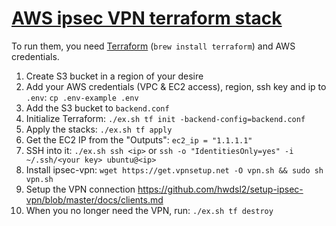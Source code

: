 # [AWS ipsec VPN terraform stack](https://github.com/TeemuKoivisto/aws-ipsec-vpn-terraform)

To run them, you need [Terraform](https://www.terraform.io/) (`brew install terraform`) and AWS credentials.

1. Create S3 bucket in a region of your desire
2. Add your AWS credentials (VPC & EC2 access), region, ssh key and ip to `.env`: `cp .env-example .env`
3. Add the S3 bucket to `backend.conf`
4. Initialize Terraform: `./ex.sh tf init -backend-config=backend.conf`
5. Apply the stacks: `./ex.sh tf apply`
6. Get the EC2 IP from the "Outputs": `ec2_ip = "1.1.1.1"`
7. SSH into it: `./ex.sh ssh <ip>` or `ssh -o "IdentitiesOnly=yes" -i ~/.ssh/<your key> ubuntu@<ip>`
8. Install ipsec-vpn: `wget https://get.vpnsetup.net -O vpn.sh && sudo sh vpn.sh`
9. Setup the VPN connection https://github.com/hwdsl2/setup-ipsec-vpn/blob/master/docs/clients.md
10. When you no longer need the VPN, run: `./ex.sh tf destroy`
